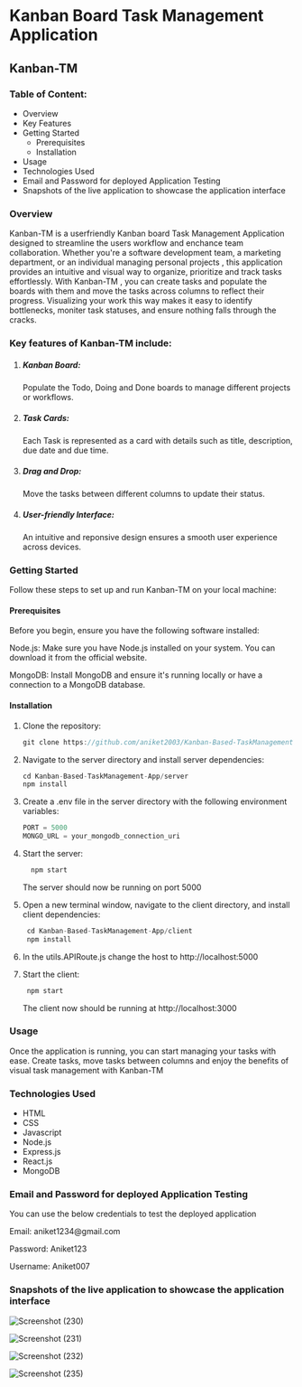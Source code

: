 <h1>Kanban Board Task Management Application</h1>

<h2>Kanban-TM</h2>

<h3>Table of Content:</h3>
<ul>
  <li>Overview</li>
  <li>Key Features</li>
  <li>Getting Started
    <ul>
      <li>Prerequisites</li>
      <li>Installation</li>
    </ul>
  </li>

  <li>Usage</li>
  <li>Technologies Used</li>
  <li>Email and Password for deployed Application Testing</li>
  <li>Snapshots of the live application to showcase the application interface</li>
</ul>

<h3>Overview</h3>
<p>
Kanban-TM is a userfriendly Kanban board Task Management Application designed to streamline the users workflow and enchance
team collaboration. Whether you're a software development team, a marketing department, or an individual managing personal projects
, this application provides an intuitive and visual way to organize, prioritize and track tasks effortlessly. With Kanban-TM
, you can create tasks and populate the boards with them and move the tasks across columns to reflect their progress. Visualizing your 
work this way makes it easy to identify bottlenecks, moniter task statuses, and ensure nothing falls through the cracks. 

<h3>Key features of Kanban-TM include:</h3>
<ol>
  <li><h5>Kanban Board: </h5>Populate the Todo, Doing and Done boards to manage different projects or workflows.</li>
  <li><h5>Task Cards: </h5>Each Task is represented as a card with details such as title, description, due date and due time.</li>
  <li><h5>Drag and Drop: </h5>Move the tasks between different columns to update their status.</li>
  <li><h5>User-friendly Interface: </h5>An intuitive and reponsive design ensures a smooth user experience across devices.</li>
</ol>
</p>

<h3>Getting Started</h3>
<p>Follow these steps to set up and run Kanban-TM on your local machine:</p>
<h4>Prerequisites</h4>
<p>Before you begin, ensure you have the following software installed:</p>
<p>Node.js:  Make sure you have Node.js installed on your system. You can download it from the official website.</p>
<p>MongoDB:  Install MongoDB and ensure it's running locally or have a connection to a MongoDB database.</p>

<h4>Installation</h4>
<ol>
  <li>
<p>Clone the repository:</p>

  ```js
  git clone https://github.com/aniket2003/Kanban-Based-TaskManagement-App.git
```
  </li>

  <li>
    <p>Navigate to the server directory and install server dependencies:</p>
    
   ```js
   cd Kanban-Based-TaskManagement-App/server
   npm install
```
  </li>

  <li>
    <p>Create a .env file in the server directory with the following environment variables:</p>
    
  ```js
PORT = 5000
MONGO_URL = your_mongodb_connection_uri       
```
  </li>

  <li>
    <p>Start the server: </p>
    
  ```js
    npm start
  ```
<p>The server should now be running on port 5000</p>
  </li>

  <li>
    <p>Open a new terminal window, navigate to the client directory, and install client dependencies:</p>

```js
 cd Kanban-Based-TaskManagement-App/client
 npm install
```
  </li>

  <li>
    <p>In the utils.APIRoute.js change the host to http://localhost:5000</p>
  </li>

  <li>
    <p>Start the client: </p>

   ```js
    npm start
   ```

<p> The client now should be running at http://localhost:3000</p>
  </li>

</ol>



<h3>Usage</h3>
<p>
Once the application is running, you can start managing your tasks with ease. Create tasks, move tasks between columns and enjoy the benefits of visual task management with Kanban-TM 
</p>


<h3>Technologies Used</h3>
<ul>
  <li>HTML</li>
  <li>CSS</li>
  <li>Javascript</li>
  <li>Node.js</li>
  <li>Express.js</li>
  <li>React.js</li>
  <li>MongoDB</li>
</ul>


<h3>Email and Password for deployed Application Testing</h3>

<p>You can use the below credentials to test the deployed application</p>
<p>Email: aniket1234@gmail.com</p>
<p>Password: Aniket123</p>
<p>Username: Aniket007</p>


<h3>Snapshots of the live application to showcase the application interface</h3>

![Screenshot (230)](https://github.com/aniket2003/Kanban-Based-TaskManagement-App/assets/69465857/c89e888e-0fb5-4023-8c4e-96917c76c265)


![Screenshot (231)](https://github.com/aniket2003/Kanban-Based-TaskManagement-App/assets/69465857/f7cf8571-4496-4e3f-a210-2a8fa43d2ffc)


![Screenshot (232)](https://github.com/aniket2003/Kanban-Based-TaskManagement-App/assets/69465857/f70612b8-7b87-4fdb-8aaf-d901cb1c8990)


![Screenshot (235)](https://github.com/aniket2003/Kanban-Based-TaskManagement-App/assets/69465857/1c3521ab-10b4-4050-9e8d-adeec9e11ec2)








